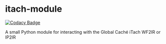 # itach-module

[![Codacy Badge](https://api.codacy.com/project/badge/Grade/8caa705044664dbfa92e7ee6418a4590)](https://www.codacy.com/app/thehappydinoa/itach-module-python?utm_source=github.com&utm_medium=referral&utm_content=thehappydinoa/itach-module-python&utm_campaign=badger)

A small Python module for interacting with the Global Caché iTach WF2IR or IP2IR
